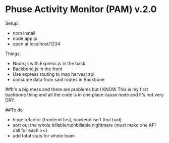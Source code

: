Phuse Activity Monitor (PAM) v.2.0
====================================

Setup: 
- npm install
- node app.js
- open at localhost/1234

Things: 
- Node.js with Express.js in the back
- Backbone.js in the front
- Use express routing to map harvest api
- consume data from said routes in Backbone 

##It's a big mess and there are problems but I KNOW
This is my first backbone thing and all the code is in one place cause node and it's not very DRY. 

##To do
- huge refactor (frontend first, backend isn't *that* bad)
- sort out the whole billable/nonbillable nightmare (must make one API call for each >_<_)
- add total stats for whole team
